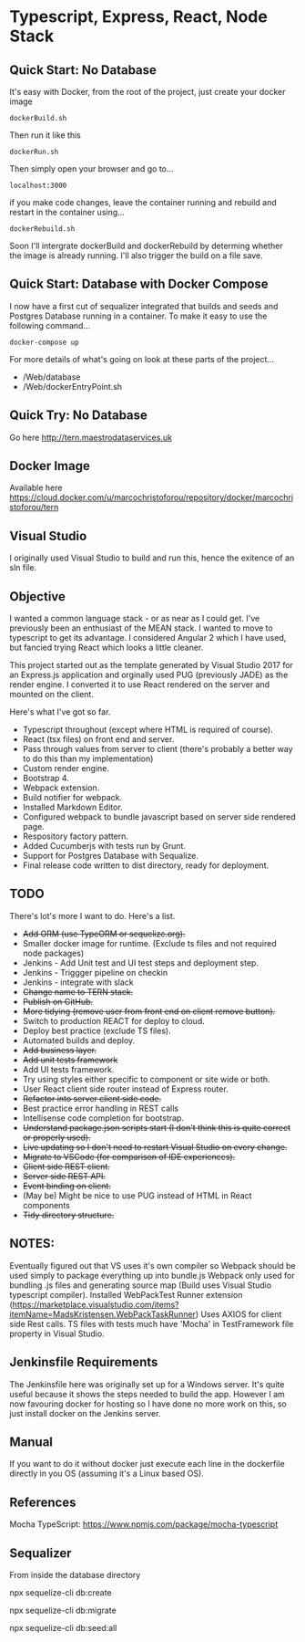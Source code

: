 # Typescript, Express, React, Node Stack

## Quick Start: No Database

It's easy with Docker, from the root of the project, just create your docker image
```
dockerBuild.sh
``` 
Then run it like this
```
dockerRun.sh
```
Then simply open your browser and go to...
```
localhost:3000
```
if you make code changes, leave the container running and rebuild and restart in the container using...
```
dockerRebuild.sh
```
Soon I'll intergrate dockerBuild and dockerRebuild by determing whether the image is already running.
I'll also trigger the build on a file save.

## Quick Start: Database with Docker Compose

I now have a first cut of sequalizer integrated that builds and seeds and Postgres Database running in a container.
To make it easy to use the following command...
```
docker-compose up
```
For more details of what's going on look at these parts of the project...
* /Web/database
* /Web/dockerEntryPoint.sh

## Quick Try: No Database

Go here http://tern.maestrodataservices.uk

## Docker Image

Available here https://cloud.docker.com/u/marcochristoforou/repository/docker/marcochristoforou/tern

## Visual Studio

I originally used Visual Studio to build and run this, hence the exitence of an sln file.

## Objective

I wanted a common language stack - or as near as I could get. I've previously been an enthusiast of the MEAN stack. I wanted to move to typescript to get its advantage.
I considered Angular 2 which I have used, but fancied trying React which looks a little cleaner.

This project started out as the template generated by Visual Studio 2017 for an Express.js application and orginally used PUG (previously JADE) as the render engine.
I converted it to use React rendered on the server and mounted on the client.

Here's what I've got so far.
* Typescript throughout (except where HTML is required of course).
* React (tsx files) on front end and server.
* Pass through values from server to client (there's probably a better way to do this than my implementation)
* Custom render engine.
* Bootstrap 4.
* Webpack extension.
* Build notifier for webpack.
* Installed Markdown Editor.
* Configured webpack to bundle javascript based on server side rendered page.
* Respository factory pattern.
* Added Cucumberjs with tests run by Grunt.
* Support for Postgres Database with Sequalize.
* Final release code written to dist directory, ready for deployment.

## TODO

There's lot's more I want to do. Here's a list.

* ~~Add ORM (use TypeORM or sequelize.org).~~
* Smaller docker image for runtime. (Exclude ts files and not required node packages)
* Jenkins - Add Unit test and UI test steps and deployment step.
* Jenkins - Triggger pipeline on checkin
* Jenkins - integrate with slack
* ~~Change name to TERN stack.~~
* ~~Publish on GitHub.~~
* ~~More tidying (remove user from front end on client remove button).~~
* Switch to production REACT for deploy to cloud.
* Deploy best practice (exclude TS files).
* Automated builds and deploy.
* ~~Add business layer.~~
* ~~Add unit tests framework~~
* Add UI tests framework.
* Try using styles either specific to component or site wide or both.
* User React client side router instead of Express router.
* ~~Refactor into server client side code.~~
* Best practice error handling in REST calls
* Intellisense code completion for bootstrap.
* ~~Understand package.json scripts start (I don't think this is quite correct or properly used).~~
* ~~Live updating so I don't need to restart Visual Studio on every change.~~
* ~~Migrate to VSCode (for comparison of IDE experiences).~~
* ~~Client side REST client.~~
* ~~Server side REST API.~~
* ~~Event binding on client.~~
* (May be) Might be nice to use PUG instead of HTML in React components
* ~~Tidy directory structure.~~

## NOTES:
Eventually figured out that VS uses it's own compiler so Webpack should be used simply to package everything up into bundle.js
Webpack only used for bundling .js files and generating source map (Build uses Visual Studio typescript compiler).
Installed WebPackTest Runner extension (https://marketplace.visualstudio.com/items?itemName=MadsKristensen.WebPackTaskRunner)
Uses AXIOS for client side Rest calls.
TS files with tests much have 'Mocha' in TestFramework file property in Visual Studio.

## Jenkinsfile Requirements
The Jenkinsfile here was originally set up for a Windows server. It's quite useful because it shows the steps needed to build the app. However I am now favouring docker for hosting so I have done no more work on this, so just install docker on the Jenkins server.

## Manual
If you want to do it without docker just execute each line in the dockerfile directly in you OS (assuming it's a Linux based OS).

## References
Mocha TypeScript: https://www.npmjs.com/package/mocha-typescript

## Sequalizer

From inside the database directory

npx sequelize-cli db:create

npx sequelize-cli db:migrate

npx sequelize-cli db:seed:all
